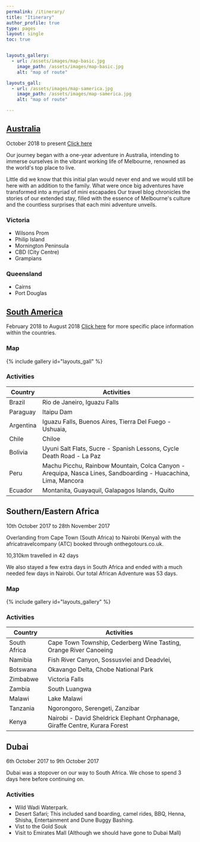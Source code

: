 ```yaml
---
permalink: /itinerary/
title: "Itinerary"
author_profile: true
type: pages
layout: single
toc: true


layouts_gallery:
  - url: /assets/images/map-basic.jpg
    image_path: /assets/images/map-basic.jpg
    alt: "map of route"

layouts_gall:
  - url: /assets/images/map-samerica.jpg
    image_path: /assets/images/map-samerica.jpg
    alt: "map of route"

---
```


## [Australia](/itinerary/australia/)
October 2018 to present
[Click here](/itinerary/australia/) 

Our journey began with a one-year adventure in Australia, intending to immerse ourselves in the vibrant working life of Melbourne, renowned as the world's top place to live. 

Little did we know that this initial plan would never end and we would still be here with an addition to the family. What were once big adventures have transformed into a myriad of mini escapades Our travel blog chronicles the stories of our extended stay, filled with the essence of Melbourne's culture and the countless surprises that each mini adventure unveils. 

### Victoria

- Wilsons Prom
- Philip Island
- Mornington Peninsula
- CBD (City Centre)
- Grampians

### Queensland

- Cairns
- Port Douglas

## [South America](/itinerary/samerica/)
February 2018 to August 2018
[Click here](/itinerary/samerica/) for more specific place information within the countries. 

### Map
{% include gallery id="layouts_gall" %}

### Activities

| Country                                     | Activities                                          |
| ------------------------------------------- | ----------------------------------------------------- |
| Brazil | Rio de Janeiro, Iguazu Falls |
| Paraguay | Itaipu Dam |
| Argentina | Iguazu Falls, Buenos Aires, Tierra Del Fuego - Ushuaia,  |
| Chile | Chiloe |
| Bolivia | Uyuni Salt Flats, Sucre - Spanish Lessons, Cycle Death Road - La Paz |
| Peru | Machu Picchu, Rainbow Mountain, Colca Canyon - Arequipa, Nasca Lines, Sandboarding - Huacachina, Lima, Mancora |
| Ecuador | Montanita, Guayaquil, Galapagos Islands, Quito |


## Southern/Eastern Africa
10th October 2017 to 28th November 2017

Overlanding from Cape Town (South Africa) to Nairobi (Kenya) with the africatravelcompany (ATC) booked through onthegotours.co.uk.

10,310km travelled in 42 days

We also stayed a few extra days in South Africa and ended with a much needed few days in Nairobi. Our total African Adventure was 53 days.

### Map
{% include gallery id="layouts_gallery" %}

### Activities

| Country                                     | Activities                                          |
| ------------------------------------------- | ----------------------------------------------------- |
| South Africa | Cape Town Township, Cederberg Wine Tasting, Orange River Canoeing |
| Namibia| Fish River Canyon, Sossusvlei and Deadvlei, |
| Botswana | Okavango Delta, Chobe National Park |
| Zimbabwe| Victoria Falls |
| Zambia | South Luangwa |
| Malawi | Lake Malawi |
| Tanzania | Ngorongoro, Serengeti, Zanzibar |
| Kenya | Nairobi - David Sheldrick Elephant Orphanage, Giraffe Centre, Kurara Forest |


## Dubai
6th October 2017 to 9th October 2017

Dubai was a stopover on our way to South Africa. We chose to spend 3 days here before continuing on. 

### Activities
- Wild Wadi Waterpark.
- Desert Safari; This included sand boarding, camel rides, BBQ, Henna, Shisha, Entertainment and Dune Buggy Bashing.
- Vist to the Gold Souk
- Visit to Emirates Mall (Although we should have gone to Dubai Mall)
